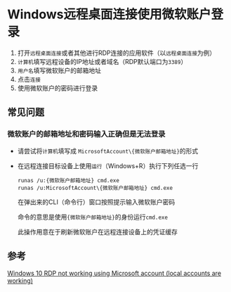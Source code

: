 # Windows远程桌面连接使用微软账户登录

1. 打开`远程桌面连接`或者其他进行RDP连接的应用软件（以`远程桌面连接`为例）
2. `计算机`填写远程设备的IP地址或者域名（RDP默认端口为`3389`）
3. `用户名`填写微软账户的邮箱地址
4. 点击`连接`
5. 使用微软账户的密码进行登录

## 常见问题

### 微软账户的邮箱地址和密码输入正确但是无法登录

* 请尝试将`计算机`填写成 `MicrosoftAccount\{微软账户邮箱地址}`的形式
*   在远程连接目标设备上使用`运行`（Windows+R）执行下列任选一行

    ```
    runas /u:{微软账户邮箱地址} cmd.exe
    runas /u:MicrosoftAccount\{微软账户邮箱地址} cmd.exe
    ```

    在弹出来的CLI（命令行）窗口按照提示输入微软账户密码

    命令的意思是使用`{微软账户邮箱地址}`的身份运行`cmd.exe`

    此操作用意在于刷新微软账户在远程连接设备上的凭证缓存

## 参考

[Windows 10 RDP not working using Microsoft account (local accounts are working)](https://docs.microsoft.com/en-us/answers/questions/369584/windows-10-home-to-pro-upgrade-need-to-update-pers.html)
